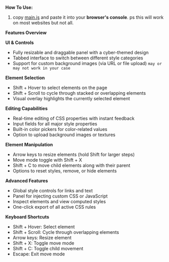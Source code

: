 **How To Use:**

1. copy [main.js](https://raw.githubusercontent.com/fumeko-ts/Quick-CSS-Live-Editor/refs/heads/main/main.js?raw=true) and paste it into your **browser's console**.  ps this will work on most websites but not all.


**Features Overview**

**UI & Controls**
- Fully resizable and draggable panel with a cyber-themed design  
- Tabbed interface to switch between different style categories  
- Support for custom background images (via URL or file upload) `may or may not work in your case`

**Element Selection**
- Shift + Hover to select elements on the page  
- Shift + Scroll to cycle through stacked or overlapping elements  
- Visual overlay highlights the currently selected element

**Editing Capabilities**
- Real-time editing of CSS properties with instant feedback  
- Input fields for all major style properties  
- Built-in color pickers for color-related values  
- Option to upload background images or textures

**Element Manipulation**
- Arrow keys to resize elements (hold Shift for larger steps)  
- Move mode toggle with Shift + X  
- Shift + C to move child elements along with their parent  
- Options to reset styles, remove, or hide elements

**Advanced Features**
- Global style controls for links and text  
- Panel for injecting custom CSS or JavaScript  
- Inspect elements and view computed styles  
- One-click export of all active CSS rules

**Keyboard Shortcuts**
- Shift + Hover: Select element  
- Shift + Scroll: Cycle through overlapping elements  
- Arrow keys: Resize element  
- Shift + X: Toggle move mode  
- Shift + C: Toggle child movement  
- Escape: Exit move mode

